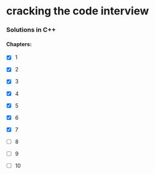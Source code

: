 # cracking the code interview

### Solutions in C++

#### Chapters:
- [X] 1
- [X] 2
- [X] 3
- [X] 4
- [X] 5
- [X] 6
- [X] 7
- [ ] 8
- [ ] 9
- [ ] 10


